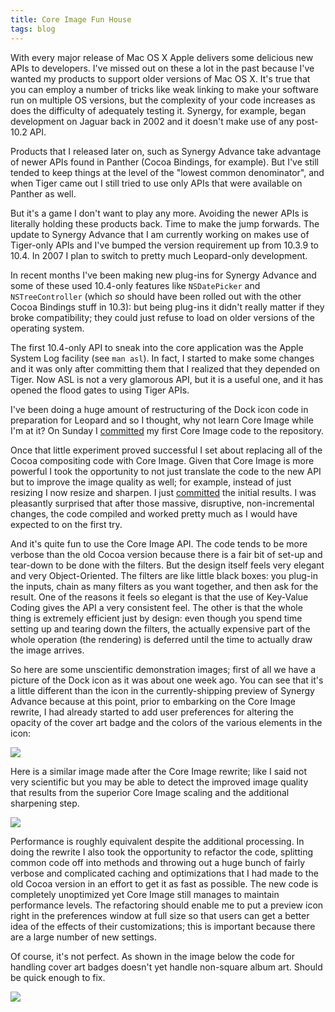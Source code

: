 ```yaml
---
title: Core Image Fun House
tags: blog
---
```


With every major release of Mac OS X Apple delivers some delicious new APIs to developers. I've missed out on these a lot in the past because I've wanted my products to support older versions of Mac OS X. It's true that you can employ a number of tricks like weak linking to make your software run on multiple OS versions, but the complexity of your code increases as does the difficulty of adequately testing it. Synergy, for example, began development on Jaguar back in 2002 and it doesn't make use of any post-10.2 API.

Products that I released later on, such as Synergy Advance take advantage of newer APIs found in Panther (Cocoa Bindings, for example). But I've still tended to keep things at the level of the "lowest common denominator", and when Tiger came out I still tried to use only APIs that were available on Panther as well.

But it's a game I don't want to play any more. Avoiding the newer APIs is literally holding these products back. Time to make the jump forwards. The update to Synergy Advance that I am currently working on makes use of Tiger-only APIs and I've bumped the version requirement up from 10.3.9 to 10.4. In 2007 I plan to switch to pretty much Leopard-only development.

In recent months I've been making new plug-ins for Synergy Advance and some of these used 10.4-only features like `NSDatePicker` and `NSTreeController` (which _so_ should have been rolled out with the other Cocoa Bindings stuff in 10.3): but being plug-ins it didn't really matter if they broke compatibility; they could just refuse to load on older versions of the operating system.

The first 10.4-only API to sneak into the core application was the Apple System Log facility (see `man asl`). In fact, I started to make some changes and it was only after committing them that I realized that they depended on Tiger. Now ASL is not a very glamorous API, but it is a useful one, and it has opened the flood gates to using Tiger APIs.

I've been doing a huge amount of restructuring of the Dock icon code in preparation for Leopard and so I thought, why not learn Core Image while I'm at it? On Sunday I [committed](http://www.wincent.com/a/about/wincent/weblog/svn-log/archives/2006/12/wocommon_r243_8_items_changed.php) my first Core Image code to the repository.

Once that little experiment proved successful I set about replacing all of the Cocoa compositing code with Core Image. Given that Core Image is more powerful I took the opportunity to not just translate the code to the new API but to improve the image quality as well; for example, instead of just resizing I now resize and sharpen. I just [committed](http://www.wincent.com/a/about/wincent/weblog/svn-log/archives/2006/12/synergy_advance_r377_16_items.php) the initial results. I was pleasantly surprised that after those massive, disruptive, non-incremental changes, the code compiled and worked pretty much as I would have expected to on the first try.

And it's quite fun to use the Core Image API. The code tends to be more verbose than the old Cocoa version because there is a fair bit of set-up and tear-down to be done with the filters. But the design itself feels very elegant and very Object-Oriented. The filters are like little black boxes: you plug-in the inputs, chain as many filters as you want together, and then ask for the result. One of the reasons it feels so elegant is that the use of Key-Value Coding gives the API a very consistent feel. The other is that the whole thing is extremely efficient just by design: even though you spend time setting up and tearing down the filters, the actually expensive part of the whole operation (the rendering) is deferred until the time to actually draw the image arrives.

So here are some unscientific demonstration images; first of all we have a picture of the Dock icon as it was about one week ago. You can see that it's a little different than the icon in the currently-shipping preview of Synergy Advance because at this point, prior to embarking on the Core Image rewrite, I had already started to add user preferences for altering the opacity of the cover art badge and the colors of the various elements in the icon:

![](/system/images/legacy/SADockBefore.png)

Here is a similar image made after the Core Image rewrite; like I said not very scientific but you may be able to detect the improved image quality that results from the superior Core Image scaling and the additional sharpening step.

![](/system/images/legacy/SADockAfter.png)

Performance is roughly equivalent despite the additional processing. In doing the rewrite I also took the opportunity to refactor the code, splitting common code off into methods and throwing out a huge bunch of fairly verbose and complicated caching and optimizations that I had made to the old Cocoa version in an effort to get it as fast as possible. The new code is completely unoptimized yet Core Image still manages to maintain performance levels. The refactoring should enable me to put a preview icon right in the preferences window at full size so that users can get a better idea of the effects of their customizations; this is important because there are a large number of new settings.

Of course, it's not perfect. As shown in the image below the code for handling cover art badges doesn't yet handle non-square album art. Should be quick enough to fix.

![](/system/images/legacy/SADockBug.png)
